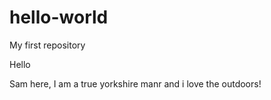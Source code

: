 # hello-world
My first repository

Hello

Sam here, I am a true yorkshire manr and i love the outdoors!
